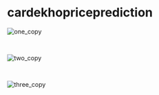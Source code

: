 # cardekhopriceprediction

![one_copy](https://user-images.githubusercontent.com/62588094/86391534-9438aa00-bcb7-11ea-8e89-66e69172be41.jpg)

<br>


![two_copy](https://user-images.githubusercontent.com/62588094/86391757-f09bc980-bcb7-11ea-8783-8367c69b02a7.jpg)

<br>

![three_copy](https://user-images.githubusercontent.com/62588094/86392257-c565aa00-bcb8-11ea-8051-ab3c5e3ed358.jpg)

